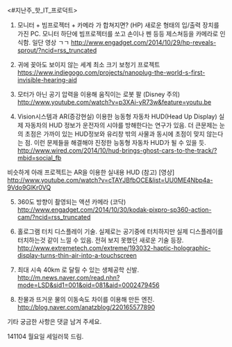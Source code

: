 
<#지난주_핫_IT_프로덕트>

1. 모니터 + 빔프로젝터 + 카메라 가 합쳐지면? (HP)
새로운 형태의 입/출력 장치를 가진 PC.
모니터 하단에 빔프로젝터를 쏘고 손이나 펜 등등 제스쳐등을 카메라로 인식함. 
일단 영상 ㄱㄱ
http://www.engadget.com/2014/10/29/hp-reveals-sprout/?ncid=rss_truncated

2. 귀에 꽂아도 보이지 않는 세계 최소 크기 보청기 프로젝트
https://www.indiegogo.com/projects/nanoplug-the-world-s-first-invisible-hearing-aid

3. 모터가 아닌 공기 압력을 이용해 움직이는 로봇 팔 (Disney 주의)
http://www.youtube.com/watch?v=p3XAi-yR73w&feature=youtu.be

4. Vision시스템과 AR(증강현실) 이용한 능동형 자동차 HUD(Head Up Display) 
실제 자동차의 HUD 정보가 운전자의 시야를 방해한다는 연구가 있음.
더 큰문제는 눈의 초점은 가까이 있는 HUD정보와 유리창 밖의 사물과 동시에 초점이 맞지 않는다는 점.
이런 문제들을 해결해야 진정한 능동형 자동차 HUD가 될 수 있을 듯.
http://www.wired.com/2014/10/hud-brings-ghost-cars-to-the-track/?mbid=social_fb

비슷하게 아래 프로젝트는 AR을 이용한 실내용 HUD (참고)
[영상] http://www.youtube.com/watch?v=cTAYJBfbOCE&list=UU0ME4Nbp4a-9Vdo9GlKr0VQ


5. 360도 방향이 촬영되는 액션 카메라 (코닥)
http://www.engadget.com/2014/10/30/kodak-pixpro-sp360-action-cam/?ncid=rss_truncated

6. 홀로그램 터치 디스플레이 기술.
실제로는 공기중에 터치하지만 실제 디스플레이를 터치하는것 같이 느낄 수 있음.
전혀 보지 못했던 새로운 기술 등장.
http://www.extremetech.com/extreme/193032-haptic-holographic-display-turns-thin-air-into-a-touchscreen

7. 최대 시속 40km 로 달릴 수 있는 생체공학 신발.
http://m.news.naver.com/read.nhn?mode=LSD&sid1=001&oid=081&aid=0002479456

8. 찬물과 뜨거운 물의 이동속도 차이를 이용해 만든 엔진.
http://blog.naver.com/anatzblog/220165577890

기타 궁금한 사항은 댓글 남겨 주세요.

141104 월요일 <Tech>
세일러묵 드림.

